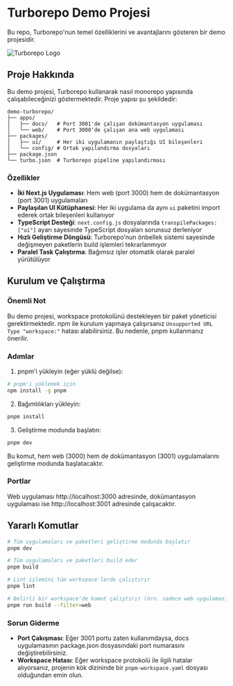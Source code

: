 # Turborepo Demo Projesi

Bu repo, Turborepo'nun temel özelliklerini ve avantajlarını gösteren bir demo projesidir.

![Turborepo Logo](https://turbo.build/images/docs/repo/repo-hero-logo-dark.svg)

## Proje Hakkında

Bu demo projesi, Turborepo kullanarak nasıl monorepo yapısında çalışabileceğinizi göstermektedir. Proje yapısı şu şekildedir:

```
demo-turborepo/
├── apps/
│   ├── docs/   # Port 3001'de çalışan dokümantasyon uygulaması
│   └── web/    # Port 3000'de çalışan ana web uygulaması
├── packages/
│   ├── ui/     # Her iki uygulamanın paylaştığı UI bileşenleri
│   └── config/ # Ortak yapılandırma dosyaları
├── package.json
└── turbo.json  # Turborepo pipeline yapılandırması
```

### Özellikler

- **İki Next.js Uygulaması**: Hem web (port 3000) hem de dokümantasyon (port 3001) uygulamaları
- **Paylaşılan UI Kütüphanesi**: Her iki uygulama da aynı `ui` paketini import ederek ortak bileşenleri kullanıyor
- **TypeScript Desteği**: `next.config.js` dosyalarında `transpilePackages: ["ui"]` ayarı sayesinde TypeScript dosyaları sorunsuz derleniyor
- **Hızlı Geliştirme Döngüsü**: Turborepo'nun önbellek sistemi sayesinde değişmeyen paketlerin build işlemleri tekrarlanmıyor
- **Paralel Task Çalıştırma**: Bağımsız işler otomatik olarak paralel yürütülüyor

## Kurulum ve Çalıştırma

### Önemli Not

Bu demo projesi, workspace protokolünü destekleyen bir paket yöneticisi gerektirmektedir. npm ile kurulum yapmaya çalışırsanız `Unsupported URL Type "workspace:"` hatası alabilirsiniz. Bu nedenle, pnpm kullanmanız önerilir.

### Adımlar

1. pnpm'i yükleyin (eğer yüklü değilse):

```bash
# pnpm'i yüklemek için
npm install -g pnpm
```

2. Bağımlılıkları yükleyin:

```bash
pnpm install
```

3. Geliştirme modunda başlatın:

```bash
pnpm dev
```

Bu komut, hem web (3000) hem de dokümantasyon (3001) uygulamalarını geliştirme modunda başlatacaktır.

### Portlar

Web uygulaması http://localhost:3000 adresinde, dokümantasyon uygulaması ise http://localhost:3001 adresinde çalışacaktır.

## Yararlı Komutlar

```bash
# Tüm uygulamaları ve paketleri geliştirme modunda başlatır
pnpm dev

# Tüm uygulamaları ve paketleri build eder
pnpm build

# Lint işlemini tüm workspace'lerde çalıştırır
pnpm lint

# Belirli bir workspace'de komut çalıştırır (örn. sadece web uygulamasını build etmek için)
pnpm run build --filter=web
```

### Sorun Giderme

- **Port Çakışması**: Eğer 3001 portu zaten kullanımdaysa, docs uygulamasının package.json dosyasındaki port numarasını değiştirebilirsiniz.
- **Workspace Hatası**: Eğer workspace protokolü ile ilgili hatalar alıyorsanız, projenin kök dizininde bir `pnpm-workspace.yaml` dosyası olduğundan emin olun.
